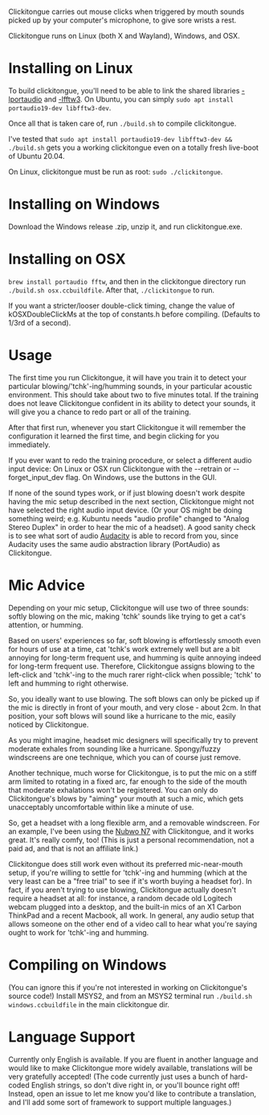 Clickitongue carries out mouse clicks when triggered by mouth sounds picked
up by your computer's microphone, to give sore wrists a rest.

Clickitongue runs on Linux (both X and Wayland), Windows, and OSX.

# Installing on Linux

To build clickitongue, you'll need to be able to link the shared libraries
[-lportaudio](http://www.portaudio.com/) and [-lfftw3](https://www.fftw.org/).
On Ubuntu, you can simply `sudo apt install portaudio19-dev libfftw3-dev`.

Once all that is taken care of, run `./build.sh` to compile clickitongue.

I've tested that
`sudo apt install portaudio19-dev libfftw3-dev && ./build.sh`
gets you a working clickitongue even on a totally fresh live-boot of Ubuntu 20.04.

On Linux, clickitongue must be run as root: `sudo ./clickitongue`.

# Installing on Windows

Download the Windows release .zip, unzip it, and run clickitongue.exe.

# Installing on OSX

`brew install portaudio fftw`, and then in the clickitongue directory
run `./build.sh osx.ccbuildfile`. After that, `./clickitongue` to run.

If you want a stricter/looser double-click timing, change the value of
kOSXDoubleClickMs at the top of constants.h before compiling. (Defaults to 1/3rd
of a second).

# Usage

The first time you run Clickitongue, it will have you train it to detect your
particular blowing/'tchk'-ing/humming sounds, in your particular acoustic
environment. This should take about two to five minutes total. If the training
does not leave Clickitongue confident in its ability to detect your sounds, it
will give you a chance to redo part or all of the training.

After that first run, whenever you start Clickitongue it will remember the
configuration it learned the first time, and begin clicking for you immediately.

If you ever want to redo the training procedure, or select a different audio
input device: On Linux or OSX run Clickitongue with the --retrain or
--forget_input_dev flag. On Windows, use the buttons in the GUI.

If none of the sound types work, or if just blowing doesn't work despite having
the mic setup described in the next section, Clickitongue might not have
selected the right audio input device. (Or your OS might be doing something
weird; e.g. Kubuntu needs "audio profile" changed to "Analog Stereo Duplex" in
order to hear the mic of a headset). A good sanity check is to see what sort of
audio [Audacity](https://github.com/audacity/audacity) is able to record from
you, since Audacity uses the same audio abstraction library (PortAudio) as
Clickitongue.

# Mic Advice

Depending on your mic setup, Clickitongue will use two of three sounds: softly
blowing on the mic, making 'tchk' sounds like trying to get a cat's attention,
or humming.

Based on users' experiences so far, soft blowing is effortlessly smooth even for
hours of use at a time, cat 'tchk's work extremely well but are a bit annoying
for long-term frequent use, and humming is quite annoying indeed for long-term
frequent use. Therefore, Clickitongue assigns blowing to the left-click and
'tchk'-ing to the much rarer right-click when possible; 'tchk' to left and
humming to right otherwise.

So, you ideally want to use blowing. The soft blows can only be picked up if the
mic is directly in front of your mouth, and very close - about 2cm.
In that position, your soft blows will sound like a hurricane to the mic, easily
noticed by Clickitongue.

As you might imagine, headset mic designers will specifically try to prevent
moderate exhales from sounding like a hurricane. Spongy/fuzzy windscreens are
one technique, which you can of course just remove.

Another technique, much worse for Clickitongue, is to put the mic on a stiff arm
limited to rotating in a fixed arc, far enough to the side of the mouth that
moderate exhalations won't be registered. You can only do Clickitongue's blows
by "aiming" your mouth at such a mic, which gets unacceptably uncomfortable
within like a minute of use.

So, get a headset with a long flexible arm, and a removable windscreen. For an
example, I've been using the
[Nubwo N7](https://www.amazon.com/NUBWO-headsets-Headset-Headphones-Canceling/dp/B07KXMMXKP)
with Clickitongue, and it works great. It's really comfy, too! (This is just a
personal recommendation, not a paid ad, and that is not an affiliate link.)

Clickitongue does still work even without its preferred mic-near-mouth setup, if
you're willing to settle for 'tchk'-ing and humming (which at the very least can
be a "free trial" to see if it's worth buying a headset for). In fact, if you
aren't trying to use blowing, Clickitongue actually doesn't require a headset at
all: for instance, a random decade old Logitech webcam plugged into a desktop,
and the built-in mics of an X1 Carbon ThinkPad and a recent Macbook, all work.
In general, any audio setup that allows someone on the other end of a video call
to hear what you're saying ought to work for 'tchk'-ing and humming.

# Compiling on Windows

(You can ignore this if you're not interested in working on Clickitongue's
source code!) Install MSYS2, and from an MSYS2 terminal run
`./build.sh windows.ccbuildfile` in the main clickitongue dir.

# Language Support

Currently only English is available. If you are fluent in another language and
would like to make Clickitongue more widely available, translations will be
very gratefully accepted! (The code currently just uses a bunch of hard-coded
English strings, so don't dive right in, or you'll bounce right off! Instead,
open an issue to let me know you'd like to contribute a translation, and I'll
add some sort of framework to support multiple languages.)
